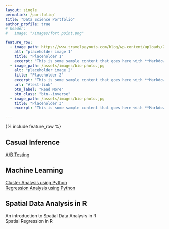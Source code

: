 ```yaml
---
layout: single
permalink: /portfolio/
title: "Data Science Portfolio"
author_profile: true
# header:
#   image: "/images/fort point.png"

feature_row:
  - image_path: https://www.travelpayouts.com/blog/wp-content/uploads/2018/11/ab-testing.jpg
    alt: "placeholder image 1"
    title: "Placeholder 1"
    excerpt: "This is some sample content that goes here with **Markdown** formatting."
  - image_path: /assets/images/bio-photo.jpg
    alt: "placeholder image 2"
    title: "Placeholder 2"
    excerpt: "This is some sample content that goes here with **Markdown** formatting."
    url: "#test-link"
    btn_label: "Read More"
    btn_class: "btn--inverse"
  - image_path: /assets/images/bio-photo.jpg
    title: "Placeholder 3"
    excerpt: "This is some sample content that goes here with **Markdown** formatting."

---
```


{% include feature_row %}

## Casual Inference
[A/B Testing](https://github.com/chaix026/A-B-Testing)  


## Machine Learning
[Cluster Analysis using Python](https://github.com/chaix026/ML_Cluster-Analysis)   
[Regression Analysis using Python](https://github.com/chaix026/ML_Regression)


## Spatial Data Analysis in R
An introduction to Spatial Data Analysis in R   
Spatial Regression in R